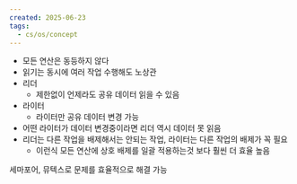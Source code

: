 ```yaml
---
created: 2025-06-23
tags:
  - cs/os/concept
---
```

- 모든 연산은 동등하지 않다
- 읽기는 동시에 여러 작업 수행해도 노상관
- 리더
	- 제한없이 언제라도 공유 데이터 읽을 수 있음
- 라이터
	- 라이터만 공유 데이터 변경 가능
- 어떤 라이터가 데이터 변경중이라면 리더 역시 데이터 못 읽음
- 리더는 다른 작업을 배제해서는 안되는 작업, 라이터는 다른 작업의 배제가 꼭 필요
	- 이런식 모든 연산에 상호 배제를 일괄 적용하는것 보다 훨씬 더 효율 높음

세마포어, 뮤텍스로 문제를 효율적으로 해결 가능